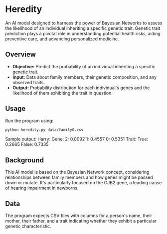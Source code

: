 # Heredity

An AI model designed to harness the power of Bayesian Networks to assess the likelihood of an individual inheriting a specific genetic trait. Genetic trait prediction plays a pivotal role in understanding potential health risks, aiding preventive care, and advancing personalized medicine.

## Overview

- **Objective:** Predict the probability of an individual inheriting a specific genetic trait.
- **Input:** Data about family members, their genetic composition, and any observed traits.
- **Output:** Probability distribution for each individual's genes and the likelihood of them exhibiting the trait in question.

## Usage

Run the program using:

```bash
python heredity.py data/family0.csv
```
Sample output:
Harry:
  Gene:
    2: 0.0092
    1: 0.4557
    0: 0.5351
  Trait:
    True: 0.2665
    False: 0.7335

## Background
This AI model is based on the Bayesian Network concept, considering relationships between family members and how genes might be passed down or mutate. It's particularly focused on the GJB2 gene, a leading cause of hearing impairment in newborns.

## Data 
The program expects CSV files with columns for a person's name, their mother, their father, and a trait indicating whether they exhibit a particular genetic characteristic.





